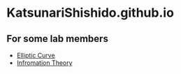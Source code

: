 # KatsunariShishido.github.io

## For some lab members
* [Elliptic Curve](elliptic_curve/README.md)
* [Infromation Theory](information_theory/README.md)
